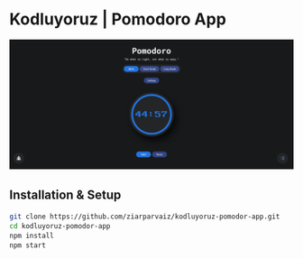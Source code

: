 # Kodluyoruz | Pomodoro App

![](./src/img/screenshot.png)
## Installation & Setup

```bash
git clone https://github.com/ziarparvaiz/kodluyoruz-pomodor-app.git
cd kodluyoruz-pomodor-app
npm install
npm start
```